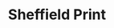 ---
title: Sheffield Print
excerpt: Geometry Club print of Sheffield buildings
layout: sheffield-print
header: true
permalink: /prints/sheffield/

slide-one:
  - src: /assets/images/prints/geometry-club-sheffield-print-framed.jpg
    alt: Sheffield buildings print shown in a frame on the wall
  - src: /assets/images/prints/geometry-club-sheffield-print-framed.jpg
    alt: Sheffield buildings print shown in a frame on the wall
---
